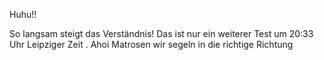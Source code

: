 Huhu!!

So langsam steigt das Verständnis! Das ist nur ein weiterer Test um 20:33 Uhr Leipziger Zeit . Ahoi Matrosen wir segeln in die richtige Richtung 